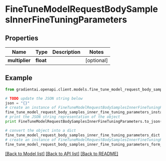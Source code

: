 # FineTuneModelRequestBodySamplesInnerFineTuningParameters


## Properties
Name | Type | Description | Notes
------------ | ------------- | ------------- | -------------
**multiplier** | **float** |  | [optional] 

## Example

```python
from gradientai.openapi.client.models.fine_tune_model_request_body_samples_inner_fine_tuning_parameters import FineTuneModelRequestBodySamplesInnerFineTuningParameters

# TODO update the JSON string below
json = "{}"
# create an instance of FineTuneModelRequestBodySamplesInnerFineTuningParameters from a JSON string
fine_tune_model_request_body_samples_inner_fine_tuning_parameters_instance = FineTuneModelRequestBodySamplesInnerFineTuningParameters.from_json(json)
# print the JSON string representation of the object
print FineTuneModelRequestBodySamplesInnerFineTuningParameters.to_json()

# convert the object into a dict
fine_tune_model_request_body_samples_inner_fine_tuning_parameters_dict = fine_tune_model_request_body_samples_inner_fine_tuning_parameters_instance.to_dict()
# create an instance of FineTuneModelRequestBodySamplesInnerFineTuningParameters from a dict
fine_tune_model_request_body_samples_inner_fine_tuning_parameters_form_dict = fine_tune_model_request_body_samples_inner_fine_tuning_parameters.from_dict(fine_tune_model_request_body_samples_inner_fine_tuning_parameters_dict)
```
[[Back to Model list]](../README.md#documentation-for-models) [[Back to API list]](../README.md#documentation-for-api-endpoints) [[Back to README]](../README.md)


